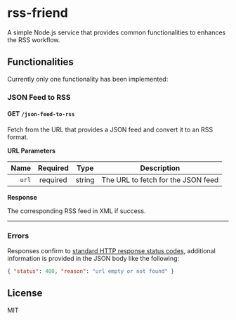 # rss-friend

A simple Node.js service that provides common functionalities to enhances the RSS workflow.

## Functionalities

Currently only one functionality has been implemented:

### JSON Feed to RSS

#### GET `/json-feed-to-rss`

Fetch from the URL that provides a JSON feed and convert it to an RSS format.

**URL Parameters**

|  Name | Required |  Type  | Description                        |
| ----: | :------: | :----: | ---------------------------------- |
| `url` | required | string | The URL to fetch for the JSON feed |

**Response**

The corresponding RSS feed in XML if success.

---

### Errors

Responses confirm to [standard HTTP response status codes](https://developer.mozilla.org/en-US/docs/Web/HTTP/Status), additional information is provided in the JSON body like the following:

```json
{ "status": 400, "reason": "url empty or not found" }
```

## License

MIT
